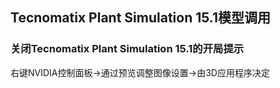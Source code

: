 ## Tecnomatix Plant Simulation 15.1模型调用

### 关闭Tecnomatix Plant Simulation 15.1的开局提示

右键NVIDIA控制面板->通过预览调整图像设置->由3D应用程序决定
